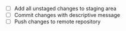 - [ ] Add all unstaged changes to staging area
- [ ] Commit changes with descriptive message
- [ ] Push changes to remote repository
